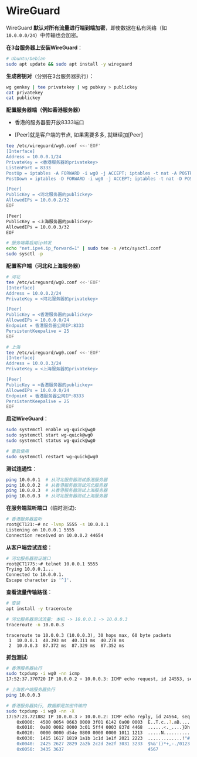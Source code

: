 # WireGuard

WireGuard **默认对所有流量进行端到端加密**，即使数据在私有网络（如 `10.0.0.0/24`）中传输也会加密。



**在3台服务器上安装WireGuard**：

```sh
# Ubuntu/Debian
sudo apt update && sudo apt install -y wireguard
```



**生成密钥对**（分别在3台服务器执行）：

```sh
wg genkey | tee privatekey | wg pubkey > publickey
cat privatekey
cat publickey
```



**配置服务器端（例如香港服务器）**

- 香港的服务器要开放8333端口

- [Peer]就是客户端的节点, 如果需要多多, 就继续加[Peer]

```sh
tee /etc/wireguard/wg0.conf <<-'EOF'
[Interface]
Address = 10.0.0.1/24
PrivateKey = <香港服务器的privatekey>
ListenPort = 8333
PostUp = iptables -A FORWARD -i wg0 -j ACCEPT; iptables -t nat -A POSTROUTING -o eth0 -j MASQUERADE
PostDown = iptables -D FORWARD -i wg0 -j ACCEPT; iptables -t nat -D POSTROUTING -o eth0 -j MASQUERADE

[Peer]
PublicKey = <河北服务器的publickey>
AllowedIPs = 10.0.0.2/32
EOF

[Peer]
PublicKey = <上海服务器的publickey>
AllowedIPs = 10.0.0.3/32
EOF
```

```sh
# 服务端需启用ip转发
echo "net.ipv4.ip_forward=1" | sudo tee -a /etc/sysctl.conf
sudo sysctl -p
```



**配置客户端（河北和上海服务器）**

```sh
# 河北
tee /etc/wireguard/wg0.conf <<-'EOF'
[Interface]
Address = 10.0.0.2/24
PrivateKey = <河北服务器的privatekey>

[Peer]
PublicKey = <香港服务器的publickey>
AllowedIPs = 10.0.0.0/24
Endpoint = 香港服务器公网IP:8333
PersistentKeepalive = 25
EOF
```

```sh
# 上海
tee /etc/wireguard/wg0.conf <<-'EOF'
[Interface]
Address = 10.0.0.3/24
PrivateKey = <上海服务器的privatekey>

[Peer]
PublicKey = <香港服务器的publickey>
AllowedIPs = 10.0.0.0/24
Endpoint = 香港服务器公网IP:8333
PersistentKeepalive = 25
EOF
```



**启动WireGuard**：

```sh
sudo systemctl enable wg-quick@wg0
sudo systemctl start wg-quick@wg0
sudo systemctl status wg-quick@wg0

# 重启使用
sudo systemctl restart wg-quick@wg0
```



**测试连通性**：

```sh
ping 10.0.0.1  # 从河北服务器测试香港服务器
ping 10.0.0.2  # 从香港服务器测试河北服务器
ping 10.0.0.3  # 从香港服务器测试上海服务器
ping 10.0.0.3  # 从河北服务器测试上海服务器
```



**在服务端监听端口**（临时测试):

```sh
# 香港服务器监听
root@CT121:~# nc -lvnp 5555 -s 10.0.0.1
Listening on 10.0.0.1 5555
Connection received on 10.0.0.2 44654
```

**从客户端尝试连接**：

```sh
# 河北服务器验证端口
root@CT1775:~# telnet 10.0.0.1 5555
Trying 10.0.0.1...
Connected to 10.0.0.1.
Escape character is '^]'.
```

**查看流量传输路径**：

```sh
# 安装
apt install -y traceroute

# 河北服务器测试流量: 本机 -> 10.0.0.1 -> 10.0.0.3
traceroute -n 10.0.0.3
```

```
traceroute to 10.0.0.3 (10.0.0.3), 30 hops max, 60 byte packets
 1  10.0.0.1  40.393 ms  40.311 ms  40.278 ms
 2  10.0.0.3  87.372 ms  87.329 ms  87.352 ms
```

**抓包测试:**

```sh
# 香港服务器执行
sudo tcpdump -i wg0 -nn icmp
17:52:37.370720 IP 10.0.0.2 > 10.0.0.3: ICMP echo request, id 24553, seq 1, length 64

# 上海客户端服务器执行
ping 10.0.0.3
```

```sh
# 香港服务器执行, 数据都是加密传输的
sudo tcpdump -i wg0 -nn -X
17:57:23.721882 IP 10.0.0.3 > 10.0.0.2: ICMP echo reply, id 24564, seq 3, length 64
	0x0000:  4500 0054 0663 0000 3f01 6142 0a00 0003  E..T.c..?.aB....
	0x0010:  0a00 0002 0000 3c01 5ff4 0003 837d 4468  ......<._....}Dh
	0x0020:  0000 0000 d54e 0800 0000 0000 1011 1213  .....N..........
	0x0030:  1415 1617 1819 1a1b 1c1d 1e1f 2021 2223  .............!"#
	0x0040:  2425 2627 2829 2a2b 2c2d 2e2f 3031 3233  $%&'()*+,-./0123
	0x0050:  3435 3637                                4567

```

